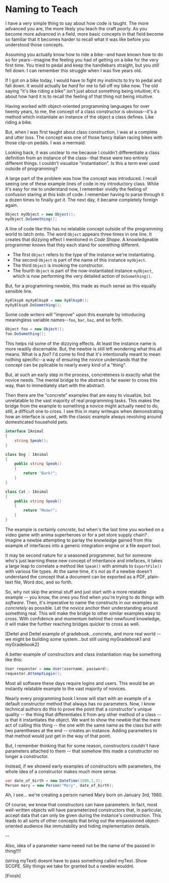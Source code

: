 # Naming to Teach

I have a very simple thing to say about how code is taught. The more advanced you are, the more likely you teach the craft poorly. As you become more advanced in a field, more basic concepts in that field become so familiar that it becomes harder to recall what it was like before you understood those concepts. 

Assuming you actually know how to ride a bike--and have known how to do so for years--imagine the feeling you had of getting on a bike for the very first time. You tried to pedal and keep the handlebars straight, but you _still_ fell down. I can remember this struggle when I was five years old. 

If I got on a bike today, I would have to fight my instincts to try to pedal and fall down. It would actually be _hard_ for me to fall off my bike now. The old saying "it's like riding a bike" isn't just about something being intuitive; it's about how hard it is to recall the feeling of that thing not being intuitive.

Having worked with object-oriented programming languages for over twenty years, to me, the concept of a class constructor is obvious--it's a method which instantiate an instance of the object a class defines. Like riding a bike.

But, when I was first taught about class construction, I was at a complete and utter loss. The concept was one of those fancy italian racing bikes with those clip-on pedals. I was a mermaid. 

Looking back, it was unclear to me because I couldn't differentiate a class definition from an instance of the class--that these were two entirely different things. I couldn't visualize "instantiation". Is this a term ever used outside of programming?

A large part of the problem was how the concept was introduced. I recall seeing one of these example lines of code in my introductory class. While it's easy for me to understand now, I remember vividly the feeling of confusion staring at this kidn of code. I remember having to parse through it a dozen times to finally _get it_. The next day, it became completely foreign again.

```C#
Object myObject = new Object();
myObject.DoSomething();
```

A line of code like this has no relatable concept outside of the programming world to latch onto. The word `Object` appears three times in one line. It creates that dizzying effect I mentioned in _Code Shape_. A knowledgeable programmer knows that they each stand for something different.

* The first `Object` refers to the type of the instance we're instantiating.
* The second `Object` is part of the name of this instance `myObject`.
* The third `Object` is invoking the constructor.
* The fourth `Object` is part of the now-instantiated instance `myObject`, which is now performing the very detailed action of `DoSomething()`.

But, for a programming newbie, this made as much sense as this equally sensible line.

```C#
Xy8lksp0 myXy8lksp0 = new Xy8lksp0();
myXy8lksp0.DoSomething();
```

Some code writers will "improve" upon this example by introducing meaningless variable names--`foo`, `bar`, `baz`, and so forth.

```C#
Object foo = new Object();
foo.DoSomething();
```

This helps rid some of the dizzying effects. At least the instance name is more readily discernable. But, the newbie is still left wondering what this all means. What is a _foo_? I'd come to find that it's intentionally meant to mean nothing specific--a way of ensuring the novice understands that the concept can be pplicable to nearly every kind of a "thing". 

But, at such an early step in the process, concreteness is exactly what the novice needs. The mental bridge to the abstract is far easier to cross this way, than to immediately start with the abstract. 

Then there are the "concrete" examples that are easy to visualize, but unrelatable to the vast majority of real programming tasks. This makes the bridge from the example to something a novice might actually need to do, still, a difficult one to cross. I see this in many writeups when demonstrating how an interface is used, with the classic example always revolving around domesticated household pets.

```C#
interface IAnimal
{
    string Speak();
}

class Dog : IAnimal
{
    public string Speak()
    {
        return "Bark!";
    }
}

class Cat : IAnimal
{
    public string Speak()
    {
        return "Meow!";
    }
}
```
The example is certainly _concrete_, but when's the last time you worked on a video game with anima superheroes or for a pet store supply chain? . Imagine a newbie attempting to parlay the knowledge gained from this example of interfaces into a generic integration engine or a file export tool. 

It may be second nature for a seasoned programmer, but for someone who's just learning these new concept of inheritance and intefaces, it takes a large leap to correlate a method like `Speak()` with animals to `ExportFile()` with various file types. At the same time, it's not as if a newbie doesn't understand the concept that a document can be exported as a PDF, plain-text file, Word doc, and so forth.

So, why not skip the animal stuff and just start with a more relatable example -- you know, the ones you find when you're trying to do things with _software_. Then, it's imperative to name the constructs in our examples as _concretely_ as possible. Let the novice anchor their understanding around something real. This will make the bridge to other similar examples easy to cross. With confidence and momentum behind their newfound knowledge, it will make the further reaching bridges quicker to cross as well.

[Deitel and Deitel example of gradebook...concrete, and more real world -- we might be building some system...but still using myGradebook1 and myGradebook2]

A better example of constructors and class instantiation may be something like this:

```C#
User requester = new User(username, password);
requester.AttemptLogin();
```

Most all software these days require logins and users. This would be an instantly relatable example to the vast majority of novices. 

Nearly every programming book I know will start with an example of a default constructor method that always has no parameters. Now, I know technical authors do this to prove the point that a constructor's unique quality -- the thing that differentiates it from any other method of a class -- is that it instantiates the object. We want to show the newbie that the mere act of calling this thing -- the one with the same name as the class but with two parentheses at the end -- creates an instance. Adding parameters to that method would just get in the way of that point.

But, I remember thinking that for some reason, constructors _couldn't_ have parameters attached to them -- that somehow this made a constructor no longer a constructor. 

Instead, if we showed early examples of constructors with parameters, the whole idea of a constructor makes much more sense. 

```C#
var date_of_birth = new DateTime(1980,1,3);
Person mary = new Person("Mary", date_of_birth);

```

Ah, I see... we're creating a person named Mary born on January 3rd, 1980.

Of course, we know that constructors can have parameters. In fact, most well-written objects will have parameterized constructors that, in particular, accept data that can only be given during the instance's construction. This leads to all sorts of other concepts that bring out the empassioned object-oriented audience like immutability and hiding implementation details.

--

Also, idea of a parameter name neeed not be the name of the passed in thing!!!!

(string myText) doesnt have to pass something called myText. Show SCOPE. Silly things we take for granted but a newbie wouldnt.

[Finish]


